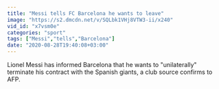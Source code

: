 ```yaml
---
title: "Messi tells FC Barcelona he wants to leave"
image: "https://s2.dmcdn.net/v/SQLbk1VHj8VTW3-ii/x240"
vid_id: "x7vsm0e"
categories: "sport"
tags: ["Messi","tells","Barcelona"]
date: "2020-08-28T19:40:08+03:00"
---
```

Lionel Messi has informed Barcelona that he wants to &quot;unilaterally&quot; terminate his contract with the Spanish giants, a club source confirms to AFP.
